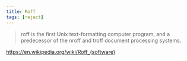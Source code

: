 ```yaml
---
title: Roff
tags: [reject]
---
```


> roff is the first Unix text-formatting computer program, and a predecessor of
> the nroff and troff document processing systems.

<https://en.wikipedia.org/wiki/Roff_(software)>

